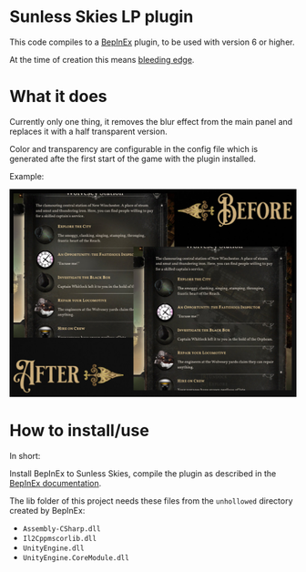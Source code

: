 # Sunless Skies LP plugin

This code compiles to a [BepInEx](https://bepinex.dev) plugin, to be used with version 6 or higher.

At the time of creation this means [bleeding edge](https://docs.bepinex.dev/master/).

# What it does

Currently only one thing, it removes the blur effect from the main panel and replaces it with a half transparent version.

Color and transparency are configurable in the config file which is generated afte the first start of the game with the plugin installed.

Example:

![A comparison between the original and the new behaviour](https://github.com/3stadt/SuSkLP/blob/main/media/comparison.jpg?raw=true)

# How to install/use

In short:

Install BepInEx to Sunless Skies, compile the plugin as described in the [BepInEx documentation](https://docs.bepinex.dev/master/articles/dev_guide/plugin_tutorial/2_plugin_start.html?tabs=tabid-unityil2cpp#compiling-and-testing-the-plugin).

The lib folder of this project needs these files from the `unhollowed` directory created by BepInEx:

- `Assembly-CSharp.dll`
- `Il2Cppmscorlib.dll`
- `UnityEngine.dll`
- `UnityEngine.CoreModule.dll`